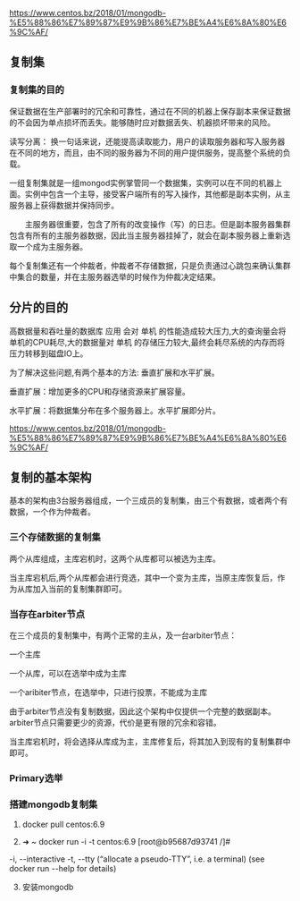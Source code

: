 https://www.centos.bz/2018/01/mongodb-%E5%88%86%E7%89%87%E9%9B%86%E7%BE%A4%E6%8A%80%E6%9C%AF/

## 复制集
### 复制集的目的
保证数据在生产部署时的冗余和可靠性，通过在不同的机器上保存副本来保证数据的不会因为单点损坏而丢失。能够随时应对数据丢失、机器损坏带来的风险。

读写分离：
换一句话来说，还能提高读取能力，用户的读取服务器和写入服务器在不同的地方，而且，由不同的服务器为不同的用户提供服务，提高整个系统的负载。

一组复制集就是一组mongod实例掌管同一个数据集，实例可以在不同的机器上面。实例中包含一个主导，接受客户端所有的写入操作，其他都是副本实例，从主服务器上获得数据并保持同步。

　　主服务器很重要，包含了所有的改变操作（写）的日志。但是副本服务器集群包含有所有的主服务器数据，因此当主服务器挂掉了，就会在副本服务器上重新选取一个成为主服务器。

每个复制集还有一个仲裁者，仲裁者不存储数据，只是负责通过心跳包来确认集群中集合的数量，并在主服务器选举的时候作为仲裁决定结果。


## 分片的目的
高数据量和吞吐量的数据库 应用 会对 单机 的性能造成较大压力,大的查询量会将单机的CPU耗尽,大的数据量对 单机 的存储压力较大,最终会耗尽系统的内存而将压力转移到磁盘IO上。

为了解决这些问题,有两个基本的方法: 垂直扩展和水平扩展。

垂直扩展：增加更多的CPU和存储资源来扩展容量。

水平扩展：将数据集分布在多个服务器上。水平扩展即分片。

https://www.centos.bz/2018/01/mongodb-%E5%88%86%E7%89%87%E9%9B%86%E7%BE%A4%E6%8A%80%E6%9C%AF/
## 复制的基本架构
基本的架构由3台服务器组成，一个三成员的复制集，由三个有数据，或者两个有数据，一个作为仲裁者。

### 三个存储数据的复制集
两个从库组成，主库宕机时，这两个从库都可以被选为主库。

当主库宕机后,两个从库都会进行竞选，其中一个变为主库，当原主库恢复后，作为从库加入当前的复制集群即可。

### 当存在arbiter节点
在三个成员的复制集中，有两个正常的主从，及一台arbiter节点：

一个主库

一个从库，可以在选举中成为主库

一个aribiter节点，在选举中，只进行投票，不能成为主库

由于arbiter节点没有复制数据，因此这个架构中仅提供一个完整的数据副本。arbiter节点只需要更少的资源，代价是更有限的冗余和容错。

当主库宕机时，将会选择从库成为主，主库修复后，将其加入到现有的复制集群中即可。

### Primary选举


### 搭建mongodb复制集
1. docker pull centos:6.9

2. ➜  ~ docker run -i -t centos:6.9
[root@b95687d93741 /]#

-i, --interactive
-t, --tty (“allocate a pseudo-TTY”, i.e. a terminal)
(see docker run --help for details)

3. 安装mongodb
